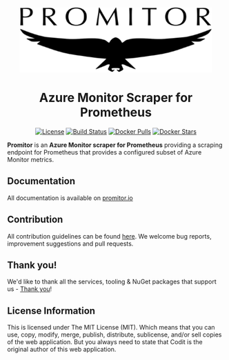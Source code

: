 <p align=center><img src="./media/logo/promitor.png" alt="" height="150"></p>

<h1 align="center">Azure Monitor Scraper for Prometheus</h1>

<p align="center">
    <a href="./LICENSE" rel="nofollow"><img src="https://img.shields.io/github/license/mashape/apistatus.svg?style=flat-square" alt="License"></a>
<a href="https://travis-ci.com/tomkerkhove/promitor" rel="nofollow"><img src="https://travis-ci.com/tomkerkhove/promitor.svg?branch=master" alt="Build Status"></a>
<a href="https://hub.docker.com/r/tomkerkhove/promitor-scraper/" rel="nofollow"><img src="https://img.shields.io/docker/pulls/tomkerkhove/promitor-scraper.svg?style=flat-square" alt="Docker Pulls"></a>
<a href="https://hub.docker.com/r/tomkerkhove/promitor-scraper/" rel="nofollow"><img src="https://img.shields.io/docker/stars/tomkerkhove/promitor-scraper.svg?style=flat-square" alt="Docker Stars"></a>
</p>

**Promitor** is an **Azure Monitor scraper for Prometheus** providing a scraping endpoint for Prometheus that provides a configured subset of Azure Monitor metrics.

## Documentation
All documentation is available on [promitor.io](https://promitor.io)

## Contribution
All contribution guidelines can be found [here](./.github/CONTRIBUTING.md). We welcome bug reports, improvement suggestions and pull requests.

## Thank you!
We'd like to thank all the services, tooling & NuGet packages that support us - [Thank you](https://promitor.io/thank-you)!

## License Information
This is licensed under The MIT License (MIT). Which means that you can use, copy, modify, merge, publish, distribute, sublicense, and/or sell copies of the web application. But you always need to state that Codit is the original author of this web application.

